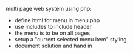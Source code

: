 multi page web system using php:

- define html for menu in menu.php
- use includes to include header
- the menu is to be on all pages
- setup a "current selected menu item" styling
- document solution and hand in